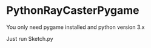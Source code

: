 # PythonRayCasterPygame



You only need pygame installed and python version 3.x

Just run Sketch.py
